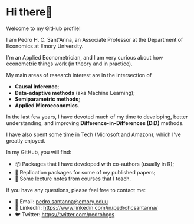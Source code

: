 # Hi there👋

Welcome to my GitHub profile! 

I am Pedro H. C. Sant'Anna, an Associate Professor at the Department of Economics at Emory University.

I'm an Applied Econometrician, and I am very curious about how econometric things work (in theory and in practice).

My main areas of research interest are in the intersection of
- **Causal Inference**;
- **Data-adaptive methods** (aka Machine Learning);
- **Semiparametric methods**;
- **Applied Microeconomics**.


In the last few years, I have devoted much of my time to developing, better understanding, and improving **Difference-in-Differences (DiD)** methods.

I have also spent some time in Tech (Microsoft and Amazon), which I've greatly enjoyed.


In my GitHub, you will find: 
- 📦  Packages that I have developed with co-authors (usually in R);
- 💾  Replication packages for some of my published papers;
- 📝  Some lecture notes from courses that I teach.


If you have any questions, please feel free to contact me:

- 📧 Email: pedro.santanna@emory.eduu
- 💼 LinkedIn: https://www.linkedin.com/in/pedrohcsantanna/
- 🐦 Twitter: https://twitter.com/pedrohcgs
